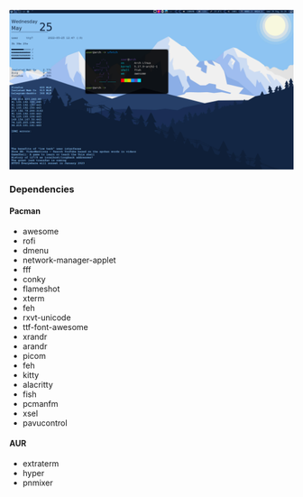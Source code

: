 ![](Pictures/exmpl.png)

### Dependencies

#### Pacman 

- awesome 
- rofi 
- dmenu
- network-manager-applet
- fff
- conky
- flameshot 
- xterm 
- feh 
- rxvt-unicode 
- ttf-font-awesome
- xrandr 
- arandr 
- picom
- feh
- kitty
- alacritty 
- fish 
- pcmanfm
- xsel
- pavucontrol

#### AUR

- extraterm
- hyper
- pnmixer
